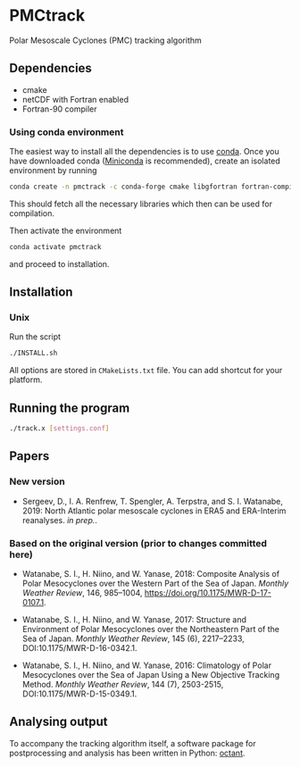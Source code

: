 # PMCtrack
Polar Mesoscale Cyclones (PMC) tracking algorithm

## Dependencies
* cmake
* netCDF with Fortran enabled
* Fortran-90 compiler

### Using conda environment
The easiest way to install all the dependencies is to use [conda](https://docs.conda.io/en/latest/).
Once you have downloaded conda ([Miniconda](https://docs.conda.io/en/latest/miniconda.html) is recommended), create an isolated environment by running
```bash
conda create -n pmctrack -c conda-forge cmake libgfortran fortran-compiler netcdf-fortran
```
This should fetch all the necessary libraries which then can be used for compilation.

Then activate the environment
```bash
conda activate pmctrack
```
and proceed to installation.

## Installation
### Unix
Run the script
```bash
./INSTALL.sh
```
All options are stored in `CMakeLists.txt` file. You can add shortcut for your platform.

## Running the program
```bash
./track.x [settings.conf]
```

## Papers
### New version
* Sergeev, D., I. A. Renfrew, T. Spengler, A. Terpstra, and S. I. Watanabe, 2019: North Atlantic polar mesoscale cyclones in ERA5 and ERA-Interim reanalyses. _in prep._.

### Based on the original version (prior to changes committed here)
* Watanabe, S. I., H. Niino, and W. Yanase, 2018: Composite Analysis of Polar Mesocyclones over the Western Part of the Sea of Japan. _Monthly Weather Review_, 146, 985–1004, https://doi.org/10.1175/MWR-D-17-0107.1.

* Watanabe, S. I., H. Niino, and W. Yanase, 2017: Structure and Environment of Polar Mesocyclones over the Northeastern Part of the Sea of Japan. _Monthly Weather Review_, 145 (6), 2217–2233, DOI:10.1175/MWR-D-16-0342.1.

* Watanabe, S. I., H. Niino, and W. Yanase, 2016: Climatology of Polar Mesocyclones over the Sea of Japan Using a New Objective Tracking Method. _Monthly Weather Review_, 144 (7), 2503-2515, DOI:10.1175/MWR-D-15-0349.1.

## Analysing output
To accompany the tracking algorithm itself, a software package for postprocessing and analysis has been written in Python: [octant](https://github.com/dennissergeev/octant).
